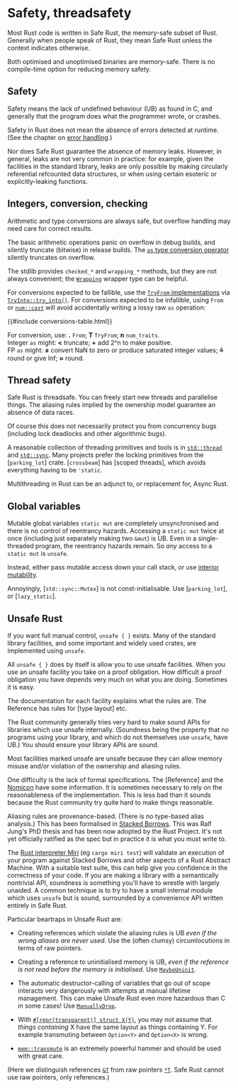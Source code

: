 Safety, threadsafety
====================

[comment]: # ( Copyright 2021 Ian Jackson and contributors  )
[comment]: # ( SPDX-License-Identifier: MIT                 )
[comment]: # ( There is NO WARRANTY.                        )

Most Rust code is written in Safe Rust,
the memory-safe subset of Rust.
Generally when people speak of Rust,
they mean Safe Rust unless the context indicates otherwise.

Both optimised and unoptimised binaries are memory-safe.
There is no compile-time option for reducing memory safety.

Safety
------

Safety means the lack of undefined behaviour (UB) as found in C,
and generally that the program does what the programmer wrote,
or crashes.

Safety in Rust does not mean the absence of errors detected at runtime.
(See the chapter on [error handling](errors.html).)

Nor does Safe Rust guarantee the absence of memory leaks.
However, in general, leaks are not very common in practice:
for example, given the facilities in the standard library,
leaks are only possible by making
circularly referential refcounted data structures,
or when using certain esoteric or explicitly-leaking functions.

Integers, conversion, checking
------------------------------

Arithmetic and type conversions are always safe,
but overflow handling may need care for correct results.

The basic arithmetic operations
panic on overflow in debug builds,
and silently truncate (bitwise) in release builds.
The [`as` type conversion operator](https://doc.rust-lang.org/reference/expressions/operator-expr.html#type-cast-expressions)
silently truncates on overflow.

The stdlib provides `checked_*` and `wrapping_*` methods,
but they are not always convenient;
the [`Wrapping`](https://doc.rust-lang.org/std/num/struct.Wrapping.html) wrapper type can be helpful.

For conversions expected to be fallible,
use the [`TryFrom` implementations](https://doc.rust-lang.org/std/convert/trait.TryFrom.html#implementors) via [`TryInto::try_into()`](https://doc.rust-lang.org/std/convert/trait.TryInto.html).
For conversions expected to be infallible,
using `From` or [`num::cast`](https://docs.rs/num/latest/num/cast/index.html)
will avoid accidentally writing a lossy raw `as` operation:

{{#include conversions-table.html}}

For conversion, use:
**.** `From`; 
**T** `TryFrom`;
**n** `num_traits`.
<br>
Integer `as` might: **<** truncate;
**+** add 2^n to make positive.
<br>
FP `as` might:
**≠** convert NaN to zero or produce saturated integer values;
**⩯** round or give Inf;
**≈** round.

Thread safety
-------------

Safe Rust is threadsafe.
You can freely start new threads and parallelise things.
The aliasing rules implied by the ownership model
guarantee an absence of data races.

Of course this does not necessarily protect you from concurrency bugs
(including lock deadlocks and other algorithmic bugs).

A reasonable collection of threading primitives and tools
is in
[`std::thread`](https://doc.rust-lang.org/std/thread/index.html) and
[`std::sync`](https://doc.rust-lang.org/std/sync/index.html#higher-level-synchronization-objects).
Many projects prefer the locking primitives from the [`parking_lot`] crate.
[`crossbeam`] has [scoped threads],
which avoids everything having to be `'static`.

Multithreading in Rust can be an adjunct to,
or replacement for,
Async Rust.

Global variables
----------------

Mutable global variables `static mut` are completely unsynchronised
and there is no control of reentrancy hazards.
Accessing a `static mut` twice at once
(including just separately making two `&mut`)
is UB.
Even in a single-threaded program,
the reentrancy hazards remain.
So *any* access to a `static mut` is `unsafe`.

Instead, either pass mutable access down your call stack,
or use [interior mutability](ownership.md#interior-mutability-and-runtime-lifetime-management).

Annoyingly, [`std::sync::Mutex`] is not const-initialisable.
Use [`parking_lot`], or [`lazy_static`].

Unsafe Rust
-----------

If you want full manual control, `unsafe { }` exists.
Many of the standard library facilities,
and some important and widely used crates,
are implemented using `unsafe`.

All `unsafe { }` does by itself is allow you to use unsafe facilities.
When you use an unsafe facility you take on a proof obligation.
How difficult a proof obligation you have depends very much on
what you are doing.
Sometimes it is easy.

The documentation for each facility explains what the rules are.
The Reference has rules for [type layout] etc.

The Rust community generally tries very hard to make sound APIs
for libraries which use unsafe internally.
(Soundness being the property that no programs using your library,
and which do not themselves use `unsafe`, have UB.)
You should ensure your library APIs are sound.

Most facilities marked unsafe are unsafe because they can allow
memory misuse and/or violation of the ownership and aliasing rules.

One difficulty is the lack of formal specifications.
The [Reference] and the
[Nomicon](https://doc.rust-lang.org/nomicon/index.html)
have some information.
It is sometimes necessary to rely on
the reasonableness of the implementation.
This is less bad than it sounds because
the Rust community try quite hard to make things reasonable.

Aliasing rules are provenance-based.
(There is no type-based alias analysis.)
This has been formalised in
[Stacked Borrows](https://github.com/rust-lang/unsafe-code-guidelines/blob/master/wip/stacked-borrows.md).
This was Ralf Jung's PhD thesis and has been
now adopted by the Rust Project.
It's not yet officially ratified as the spec but
in practice it is what you must write to.

The [Rust interpreter Miri](https://github.com/rust-lang/miri) (eg `cargo miri test`)
will validate an execution of your program
against Stacked Borrows and other aspects of a Rust Abstract Machine.
With a suitable test suite,
this can help give you confidence in the correctness of your code.
If you are making a library with a semantically nontrivial API,
soundness is something you'll have to wrestle with largely unaided.
A common technique is to try to have
a small internal module which uses `unsafe` but is sound,
surrounded by a convenience API written entirely in Safe Rust.

Particular beartraps in Unsafe Rust are:

 * Creating references which violate the aliasing rules is UB
   *even if the wrong aliases are never used*.
   Use the (often clumsy) circumlocutions in terms of raw pointers.

 * Creating a reference to uninitialised memory is UB,
   *even if the reference is not read before the memory is initialised*.
   Use [`MaybeUninit`](https://doc.rust-lang.org/std/mem/union.MaybeUninit.html).

 * The automatic destructor-calling of variables that go out of scope
   interacts very dangerously with attempts at manual lifetime management.
   This can make Unsafe Rust even more hazardous than C in some cases!
   Use [`ManuallyDrop`](https://doc.rust-lang.org/std/mem/struct.ManuallyDrop.html).

 * With [`#[repr(transparent)] struct X(Y)`](https://doc.rust-lang.org/reference/type-layout.html#the-transparent-representation),
   you may *not* assume that *things containing* X
   have the same layout as things containing Y.
   For example transmuting between `Option<Y>` and `Option<X>` is wrong.

 * [`mem::transmute`](https://doc.rust-lang.org/nightly/std/mem/fn.transmute.html)
   is an extremely powerful hammer
   and should be used with great care.

(Here we distinguish references [`&T`](https://doc.rust-lang.org/std/primitive.reference.html) from raw pointers [`*T`](https://doc.rust-lang.org/std/primitive.pointer.html).
Safe Rust cannot use raw pointers, only references.)
